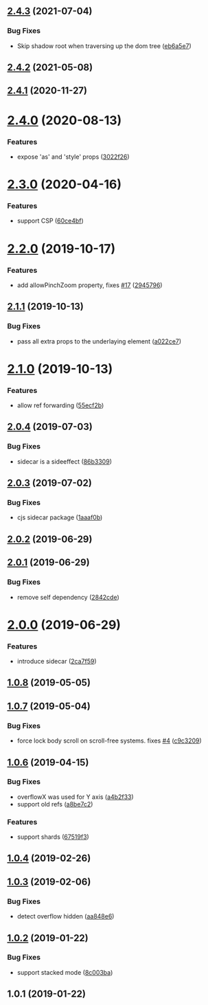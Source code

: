 ## [2.4.3](https://github.com/theKashey/react-remove-scroll/compare/v2.4.2...v2.4.3) (2021-07-04)


### Bug Fixes

* Skip shadow root when traversing up the dom tree ([eb6a5e7](https://github.com/theKashey/react-remove-scroll/commit/eb6a5e7ddc70432586c07e151e535d0e9d631833))



## [2.4.2](https://github.com/theKashey/react-remove-scroll/compare/v2.4.1...v2.4.2) (2021-05-08)



## [2.4.1](https://github.com/theKashey/react-remove-scroll/compare/v2.4.0...v2.4.1) (2020-11-27)



# [2.4.0](https://github.com/theKashey/react-remove-scroll/compare/v2.3.0...v2.4.0) (2020-08-13)


### Features

* expose 'as' and 'style' props ([3022f26](https://github.com/theKashey/react-remove-scroll/commit/3022f26e811de6e6154298743159bfe9b18bf332))



# [2.3.0](https://github.com/theKashey/react-remove-scroll/compare/v2.2.0...v2.3.0) (2020-04-16)


### Features

* support CSP ([60ce4bf](https://github.com/theKashey/react-remove-scroll/commit/60ce4bf25caf845090cc5ff952ae78d8dca7b587))



# [2.2.0](https://github.com/theKashey/react-remove-scroll/compare/v2.1.1...v2.2.0) (2019-10-17)


### Features

* add allowPinchZoom property, fixes [#17](https://github.com/theKashey/react-remove-scroll/issues/17) ([2945796](https://github.com/theKashey/react-remove-scroll/commit/2945796612cdbdc36bb3a888c449e62908a3bea1))



## [2.1.1](https://github.com/theKashey/react-remove-scroll/compare/v2.1.0...v2.1.1) (2019-10-13)


### Bug Fixes

* pass all extra props to the underlaying element ([a022ce7](https://github.com/theKashey/react-remove-scroll/commit/a022ce7c088bdeb5b6db048cd8f4e3ea48ce1eb5))



# [2.1.0](https://github.com/theKashey/react-remove-scroll/compare/v2.0.4...v2.1.0) (2019-10-13)


### Features

* allow ref forwarding ([55ecf2b](https://github.com/theKashey/react-remove-scroll/commit/55ecf2bc16cbba54064f7ac60b323fbf820e662c))



## [2.0.4](https://github.com/theKashey/react-remove-scroll/compare/v2.0.3...v2.0.4) (2019-07-03)


### Bug Fixes

* sidecar is a sideeffect ([86b3309](https://github.com/theKashey/react-remove-scroll/commit/86b330978198235e9d69088a35cae3597361c030))



## [2.0.3](https://github.com/theKashey/react-remove-scroll/compare/v2.0.2...v2.0.3) (2019-07-02)


### Bug Fixes

* cjs sidecar package ([1aaaf0b](https://github.com/theKashey/react-remove-scroll/commit/1aaaf0b2b6245705043b93525be5c522ba69ecdc))



## [2.0.2](https://github.com/theKashey/react-remove-scroll/compare/v2.0.1...v2.0.2) (2019-06-29)



## [2.0.1](https://github.com/theKashey/react-remove-scroll/compare/v2.0.0...v2.0.1) (2019-06-29)


### Bug Fixes

* remove self dependency ([2842cde](https://github.com/theKashey/react-remove-scroll/commit/2842cdebbcc22258e422c1c5c0fb6bbc544f4dd3))



# [2.0.0](https://github.com/theKashey/react-remove-scroll/compare/v1.0.8...v2.0.0) (2019-06-29)


### Features

* introduce sidecar ([2ca7f59](https://github.com/theKashey/react-remove-scroll/commit/2ca7f59e86abc6e252422ec5cb6132281e945984))



## [1.0.8](https://github.com/theKashey/react-remove-scroll/compare/v1.0.7...v1.0.8) (2019-05-05)



## [1.0.7](https://github.com/theKashey/react-remove-scroll/compare/v1.0.6...v1.0.7) (2019-05-04)


### Bug Fixes

* force lock body scroll on scroll-free systems. fixes [#4](https://github.com/theKashey/react-remove-scroll/issues/4) ([c9c3209](https://github.com/theKashey/react-remove-scroll/commit/c9c320935c5cb0adb277d7dd5359295b80b6bf52))



## [1.0.6](https://github.com/theKashey/react-remove-scroll/compare/v1.0.4...v1.0.6) (2019-04-15)


### Bug Fixes

* overflowX was used for Y axis ([a4b2f33](https://github.com/theKashey/react-remove-scroll/commit/a4b2f3312755f705fdc71e5613cab7e41bd07035))
* support old refs ([a8be7c2](https://github.com/theKashey/react-remove-scroll/commit/a8be7c2966b81cdca6602993b1c8fcd53fb07db8))


### Features

* support shards ([67519f3](https://github.com/theKashey/react-remove-scroll/commit/67519f37bffea7efb45d24d25e2b269520450c7c))



## [1.0.4](https://github.com/theKashey/react-remove-scroll/compare/v1.0.3...v1.0.4) (2019-02-26)



## [1.0.3](https://github.com/theKashey/react-remove-scroll/compare/v1.0.2...v1.0.3) (2019-02-06)


### Bug Fixes

* detect overflow hidden ([aa848e6](https://github.com/theKashey/react-remove-scroll/commit/aa848e678bd57d20fd97b1e42ff62eabd631a237))



## [1.0.2](https://github.com/theKashey/react-remove-scroll/compare/v1.0.1...v1.0.2) (2019-01-22)


### Bug Fixes

* support stacked mode ([8c003ba](https://github.com/theKashey/react-remove-scroll/commit/8c003ba8388c4695e03ff3dfbab09e1cc1cf967a))



## 1.0.1 (2019-01-22)



